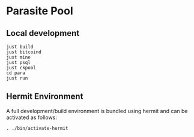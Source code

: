 # Parasite Pool

## Local development
```
just build
just bitcoind
just mine
just psql
just ckpool
cd para
just run
```

## Hermit Environment

A full development/build environment is bundled using hermit and can be activated as follows:
```
. ./bin/activate-hermit
```